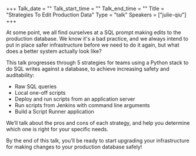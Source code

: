 +++
Talk_date = ""
Talk_start_time = ""
Talk_end_time = ""
Title = "Strategies To Edit Production Data"
Type = "talk"
Speakers = ["julie-qiu"]
+++

At some point, we all find ourselves at a SQL prompt making edits to the
production database. We know it's a bad practice, and we always intend to put
in place safer infrastructure before we need to do it again, but what does a
better system actually look like?


This talk progresses through 5 strategies for teams using a Python stack to do
SQL writes against a database, to achieve increasing safety and auditability:

* Raw SQL queries 
* Local one-off scripts 
* Deploy and run scripts from an application server 
* Run scripts from Jenkins with command line arguments 
* Build a Script Runner application


We’ll talk about the pros and cons of each strategy, and help you determine
which one is right for your specific needs.


By the end of this talk, you’ll be ready to start upgrading your infrastructure
for making changes to your production database safely!

